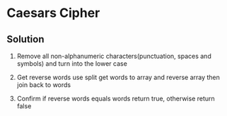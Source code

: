 # Caesars Cipher

## Solution

1. Remove all non-alphanumeric characters(punctuation, spaces and symbols) and turn into the lower case

2. Get reverse words use split get words to array and reverse array then join back to words

3. Confirm if reverse words equals words return true, otherwise return false
